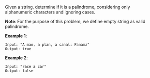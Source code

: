 Given a string, determine if it is a palindrome, considering only alphanumeric characters and ignoring cases.

**Note**: For the purpose of this problem, we define empty string as valid palindrome.

**Example 1**:

    Input: "A man, a plan, a canal: Panama"
    Output: true
**Example 2**:

    Input: "race a car"
    Output: false